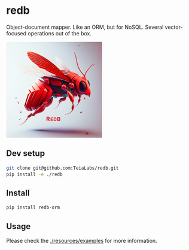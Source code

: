 # redb

Object-document mapper.
Like an ORM, but for NoSQL.
Several vector-focused operations out of the box.

<img src="resources/images/redb.png" align="center" width="256">

## Dev setup

```bash
git clone git@github.com:TeiaLabs/redb.git
pip install -e ./redb
```

## Install

```bash
pip install redb-orm
```

## Usage

Please check the [./resources/examples](./resources/examples) for more information.
